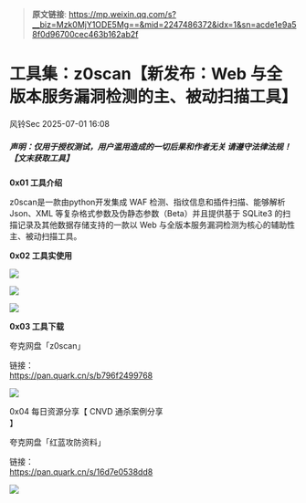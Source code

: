 > **原文链接**: https://mp.weixin.qq.com/s?__biz=Mzk0MjY1ODE5Mg==&mid=2247486372&idx=1&sn=acde1e9a58f0d96700cec463b162ab2f

#  工具集：z0scan【新发布：Web 与全版本服务漏洞检测的主、被动扫描工具】  
 风铃Sec   2025-07-01 16:08  
  
##### 声明：仅用于授权测试，用户滥用造成的一切后果和作者无关 请遵守法律法规！【文末获取工具】  
  
**0x01 工具介绍**  
  
z0scan是一款由python开发集成 WAF 检测、指纹信息和插件扫描、能够解析 Json、XML 等复杂格式参数及伪静态参数（Beta）并且提供基于 SQLite3 的扫描记录及其他数据存储支持的一款以 Web 与全版本服务漏洞检测为核心的辅助性主、被动扫描工具。  
  
**0x02 工具实使用**  
  
![](https://mmbiz.qpic.cn/mmbiz_png/qGTEdaLg0HmdYdhzHeD0Mq7ibpDElGdaTl3wsg4xgpDt8aFeibytvPGcMoUSBzdj0Q9jOib4UhzKEH19dHFoUXRdQ/640?wx_fmt=png&from=appmsg "")  
  
![](https://mmbiz.qpic.cn/mmbiz_png/qGTEdaLg0HmdYdhzHeD0Mq7ibpDElGdaTb91boYv2HEuRTWlwicXcNibebmVCnpSFDltl1jRibu4r6U74iaLxkEqtTw/640?wx_fmt=png&from=appmsg "")  
  
![](https://mmbiz.qpic.cn/mmbiz_png/qGTEdaLg0HmdYdhzHeD0Mq7ibpDElGdaTO0rjW9kF7XCckiaEDfPP6690Cf4BoUCqKrrJxF7CgVvgO6kRialiaiaqPw/640?wx_fmt=png&from=appmsg "")  
  
**0x03 工具下载**  
  
夸克网盘「z0scan」  
  
链接：  
https://pan.quark.cn/s/b796f2499768  
  
![](https://mmbiz.qpic.cn/mmbiz_png/qGTEdaLg0HmdYdhzHeD0Mq7ibpDElGdaTTtH0AercCknxl7sXVtXgQEjnhSvD58UmEiaRmjjkqCJdvP2tlhypcFQ/640?wx_fmt=png&from=appmsg "")  
  
0x04 每日资源分享【 CNVD 通杀案例分享   
】  
  
夸克网盘「红蓝攻防资料」  
  
链接：  
https://pan.quark.cn/s/16d7e0538dd8  
  
![](https://mmbiz.qpic.cn/mmbiz_png/qGTEdaLg0HmdYdhzHeD0Mq7ibpDElGdaTvNUqTwfKrtW55CfOhvq34OulpfzWwyJ4KA21lS07m2BVjQxBhteJeA/640?wx_fmt=png&from=appmsg "")  
  
  
